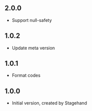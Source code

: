 ## 2.0.0

* Support null-safety

## 1.0.2

* Update meta version

## 1.0.1

* Format codes

## 1.0.0

* Initial version, created by Stagehand
